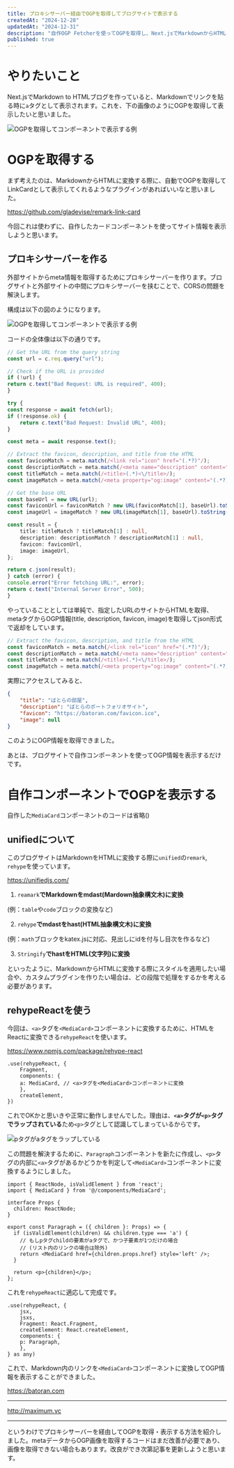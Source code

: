 ```yaml
---
title: プロキシサーバー経由でOGPを取得してブログサイトで表示する
createdAt: "2024-12-28"
updatedAt: "2024-12-31"
description: "自作OGP Fetcherを使ってOGPを取得し、Next.jsでMarkdownからHTMLに変換して表示する際にコンポーネントとして使う方法を紹介します。"
published: true
---
```


# やりたいこと

Next.jsでMarkdown to HTMLブログを作っていると、Markdownでリンクを貼る時に`a`タグとして表示されます。これを、下の画像のようにOGPを取得して表示したいと思いました。

![OGPを取得してコンポーネントで表示する例](/images/ogp-fetcher/ogp-example.png)

# OGPを取得する

まず考えたのは、MarkdownからHTMLに変換する際に、自動でOGPを取得してLinkCardとして表示してくれるようなプラグインがあればいいなと思いました。

<https://github.com/gladevise/remark-link-card>

今回これは使わずに、自作したカードコンポーネントを使ってサイト情報を表示しようと思います。

## プロキシサーバーを作る

外部サイトからmeta情報を取得するためにプロキシサーバーを作ります。ブログサイトと外部サイトの中間にプロキシサーバーを挟むことで、CORSの問題を解決します。

構成は以下の図のようになります。

![OGPを取得してコンポーネントで表示する例](/images/ogp-fetcher/mermaid-ogp-fetcher.svg)

コードの全体像は以下の通りです。

```typescript
// Get the URL from the query string
const url = c.req.query("url");

// Check if the URL is provided
if (!url) {
return c.text("Bad Request: URL is required", 400);
}

try {
const response = await fetch(url);
if (!response.ok) {
    return c.text("Bad Request: Invalid URL", 400);
}

const meta = await response.text();

// Extract the favicon, description, and title from the HTML
const faviconMatch = meta.match(/<link rel="icon" href="(.*?)"/);
const descriptionMatch = meta.match(/<meta name="description" content="(.*?)"/);
const titleMatch = meta.match(/<title>(.*)<\/title>/);
const imageMatch = meta.match(/<meta property="og:image" content="(.*?)"/);

// Get the base URL
const baseUrl = new URL(url);
const faviconUrl = faviconMatch ? new URL(faviconMatch[1], baseUrl).toString() : null;
const imageUrl = imageMatch ? new URL(imageMatch[1], baseUrl).toString() : null;

const result = {
    title: titleMatch ? titleMatch[1] : null,
    description: descriptionMatch ? descriptionMatch[1] : null,
    favicon: faviconUrl,
    image: imageUrl,
};

return c.json(result);
} catch (error) {
console.error("Error fetching URL:", error);
return c.text("Internal Server Error", 500);
}
```

やっていることとしては単純で、指定したURLのサイトからHTMLを取得、metaタグからOGP情報(title, description, favicon, image)を取得してjson形式で返却をしています。

```typescript
// Extract the favicon, description, and title from the HTML
const faviconMatch = meta.match(/<link rel="icon" href="(.*?)"/);
const descriptionMatch = meta.match(/<meta name="description" content="(.*?)"/);
const titleMatch = meta.match(/<title>(.*)<\/title>/);
const imageMatch = meta.match(/<meta property="og:image" content="(.*?)"/);
```

実際にアクセスしてみると、

```json
{
    "title": "ばとらの部屋",
    "description": "ばとらのポートフォリオサイト",
    "favicon": "https://batoran.com/favicon.ico",
    "image": null
}
```

このようにOGP情報を取得できました。

あとは、ブログサイトで自作コンポーネントを使ってOGP情報を表示するだけです。

# 自作コンポーネントでOGPを表示する

自作した`MediaCard`コンポーネントのコードは省略()

## unifiedについて

このブログサイトはMarkdownをHTMLに変換する際に`unified`の`remark`, `rehype`を使っています。

<https://unifiedjs.com/>

1. `reamark`**でMarkdownをmdast(Mardown抽象構文木)に変換**

(例：`table`や`code`ブロックの変換など)

2. `rehype`**でmdastをhast(HTML抽象構文木)に変換**

(例：`math`ブロックをkatex.jsに対応、見出しにidを付与し目次を作るなど)

3. `Stringify`**でhastをHTML(文字列)に変換**

といったように、MarkdownからHTMLに変換する際にスタイルを適用したい場合や、カスタムプラグインを作りたい場合は、どの段階で処理をするかを考える必要があります。

## rehypeReactを使う

今回は、`<a>`タグを`<MediaCard>`コンポーネントに変換するために、HTMLをReactに変換できる`rehypeReact`を使います。

<https://www.npmjs.com/package/rehype-react>

```tsx
.use(rehypeReact, {
    Fragment,
    components: {
    a: MediaCard, // <a>タグを<MediaCard>コンポーネントに変換
    },
    createElement,
})
```

これでOKかと思いきや正常に動作しませんでした。理由は、**`<a>`タグが`<p>`タグでラップされている**ため`<p>`タグとして認識してしまっているからです。

![pタグがaタグをラップしている](/images/ogp-fetcher/a-tag.png)

この問題を解決するために、`Paragraph`コンポーネントを新たに作成し、`<p>`タグの内部に`<a>`タグがあるかどうかを判定して`<MediaCard>`コンポーネントに変換するようにしました。

```tsx
import { ReactNode, isValidElement } from 'react';
import { MediaCard } from '@/components/MediaCard';

interface Props {
  children: ReactNode;
}

export const Paragraph = ({ children }: Props) => {
  if (isValidElement(children) && children.type === 'a') {
    // もしpタグchildの要素がaタグで、かつ子要素が1つだけの場合
    // (リスト内のリンクの場合は除外)
    return <MediaCard href={children.props.href} style='left' />;
  }

  return <p>{children}</p>;
};
```

これを`rehypeReact`に適応して完成です。

```tsx
.use(rehypeReact, {
    jsx,
    jsxs,
    Fragment: React.Fragment,
    createElement: React.createElement,
    components: {
    p: Paragraph,
    },
} as any)
```

これで、Markdown内のリンクを`<MediaCard>`コンポーネントに変換してOGP情報を表示することができました。

<https://batoran.com>

---

<http://maximum.vc>

---

というわけでプロキシサーバーを経由してOGPを取得・表示する方法を紹介しました。metaデータからOGP画像を取得するコードはまだ改善が必要であり、画像を取得できない場合もあります。改良ができ次第記事を更新しようと思います。
